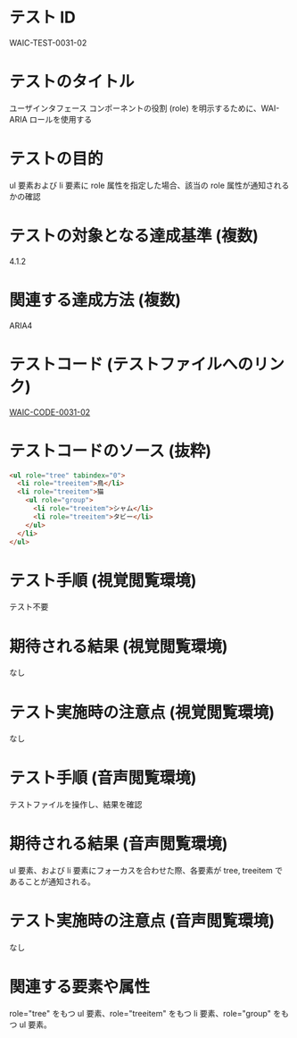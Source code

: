 

# テスト ID
WAIC-TEST-0031-02

# テストのタイトル
ユーザインタフェース コンポーネントの役割 (role) を明示するために、WAI-ARIA ロールを使用する

# テストの目的
ul 要素および li 要素に role 属性を指定した場合、該当の role 属性が通知されるかの確認

# テストの対象となる達成基準 (複数)
4.1.2

# 関連する達成方法 (複数)
ARIA4

# テストコード (テストファイルへのリンク)
[WAIC-CODE-0031-02](https://waic.github.io/as_test/WAIC-CODE/WAIC-CODE-0031-02.html)

# テストコードのソース (抜粋)
```html
<ul role="tree" tabindex="0">
  <li role="treeitem">鳥</li>
  <li role="treeitem">猫
    <ul role="group">
      <li role="treeitem">シャム</li>
      <li role="treeitem">タビー</li>
    </ul>
  </li>
</ul>
```

# テスト手順 (視覚閲覧環境)
テスト不要

# 期待される結果 (視覚閲覧環境)
なし

# テスト実施時の注意点 (視覚閲覧環境)
なし

# テスト手順 (音声閲覧環境)
テストファイルを操作し、結果を確認

# 期待される結果 (音声閲覧環境)
ul 要素、および li 要素にフォーカスを合わせた際、各要素が tree, treeitem であることが通知される。

# テスト実施時の注意点 (音声閲覧環境)
なし

# 関連する要素や属性
role="tree" をもつ ul 要素、role="treeitem" をもつ li 要素、role="group" をもつ ul 要素。


